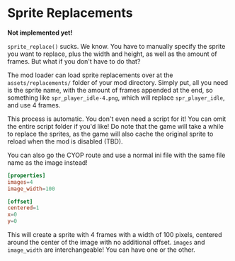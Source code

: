 # Sprite Replacements

**Not implemented yet!**

`sprite_replace()` sucks. We know. You have to manually specify the sprite you want to replace, plus the width and height, as well as the amount of frames. But what if you don't have to do that?

The mod loader can load sprite replacements over at the `assets/replacements/` folder of your mod directory. Simply put, all you need is the sprite name, with the amount of frames appended at the end, so something like `spr_player_idle-4.png`, which will replace `spr_player_idle`, and use 4 frames.

This process is automatic. You don't even need a script for it! You can omit the entire script folder if you'd like! Do note that the game will take a while to replace the sprites, as the game will also cache the original sprite to reload when the mod is disabled (TBD).

You can also go the CYOP route and use a normal ini file with the same file name as the image instead!

```toml
[properties]
images=4
image_width=100

[offset]
centered=1
x=0
y=0
```

This will create a sprite with 4 frames with a width of 100 pixels, centered around the center of the image with no additional offset. `images` and `image_width` are interchangeable! You can have one or the other.